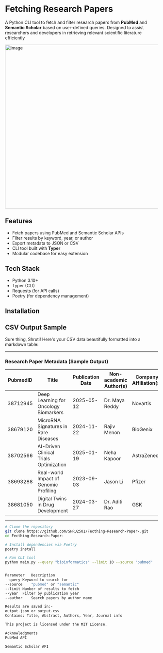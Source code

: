 # Fetching Research Papers 

A Python CLI tool to fetch and filter research papers from **PubMed** and **Semantic Scholar** based on user-defined queries. Designed to assist researchers and developers in retrieving relevant scientific literature efficiently



<img width="960" height="540" alt="image" src="https://github.com/user-attachments/assets/c815e16e-94a0-4b60-ade7-ddf6f7698d1a" />


##  Features

- Fetch papers using PubMed and Semantic Scholar APIs
- Filter results by keyword, year, or author
- Export metadata to JSON or CSV
- CLI tool built with **Typer**
- Modular codebase for easy extension

## Tech Stack

- Python 3.10+
- Typer (CLI)
- Requests (for API calls)
- Poetry (for dependency management)

##  Installation

## CSV Output Sample


Sure thing, Shruti! Here's your CSV data beautifully formatted into a markdown table:

---

### Research Paper Metadata (Sample Output)

| PubmedID | Title                                       | Publication Date | Non-academic Author(s) | Company Affiliation(s) | Corresponding Author Email       |
|----------|---------------------------------------------|------------------|--------------------------|--------------------------|----------------------------------|
| 38712945 | Deep Learning for Oncology Biomarkers       | 2025-05-12       | Dr. Maya Reddy           | Novartis                 | maya.reddy@novartis.com          |
| 38679120 | MicroRNA Signatures in Rare Diseases        | 2024-11-22       | Rajiv Menon              | BioGenix                 | rajiv.menon@biogenix.com         |
| 38702566 | AI-Driven Clinical Trials Optimization       | 2025-01-19       | Neha Kapoor              | AstraZeneca              | neha.kapoor@astrazeneca.com      |
| 38693288 | Real-world Impact of Genomic Profiling      | 2023-09-03       | Jason Li                 | Pfizer                   | jason.li@pfizer.com              |
| 38681050 | Digital Twins in Drug Development           | 2024-03-27       | Dr. Aditi Rao            | GSK                      | aditi.rao@gsk.com                |

---

```bash
# Clone the repository
git clone https://github.com/SHRU2501/Fecthing-Research-Paper-.git
cd Fecthing-Research-Paper-

# Install dependencies via Poetry
poetry install

# Run CLI tool
python main.py --query "bioinformatics" --limit 10 --source "pubmed"


Parameter	Description
--query	Keyword to search for
--source	"pubmed" or "semantic"
--limit	Number of results to fetch
--year	Filter by publication year
--author	Search papers by author name

Results are saved in:-
output.json or output.csv
Contains: Title, Abstract, Authors, Year, Journal info

This project is licensed under the MIT License.

Acknowledgments
PubMed API

Semantic Scholar API
